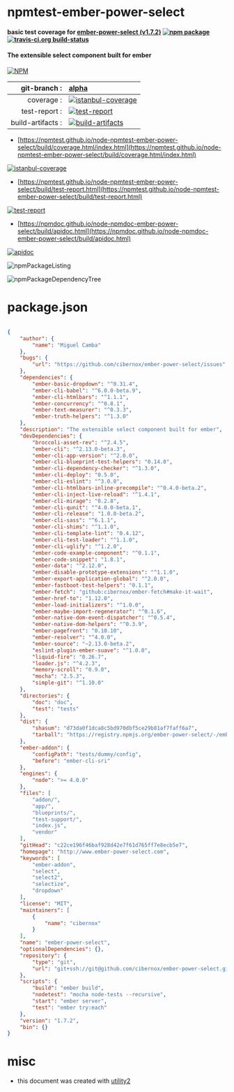 # npmtest-ember-power-select

#### basic test coverage for  [ember-power-select (v1.7.2)](http://www.ember-power-select.com)  [![npm package](https://img.shields.io/npm/v/npmtest-ember-power-select.svg?style=flat-square)](https://www.npmjs.org/package/npmtest-ember-power-select) [![travis-ci.org build-status](https://api.travis-ci.org/npmtest/node-npmtest-ember-power-select.svg)](https://travis-ci.org/npmtest/node-npmtest-ember-power-select)

#### The extensible select component built for ember

[![NPM](https://nodei.co/npm/ember-power-select.png?downloads=true&downloadRank=true&stars=true)](https://www.npmjs.com/package/ember-power-select)

| git-branch : | [alpha](https://github.com/npmtest/node-npmtest-ember-power-select/tree/alpha)|
|--:|:--|
| coverage : | [![istanbul-coverage](https://npmtest.github.io/node-npmtest-ember-power-select/build/coverage.badge.svg)](https://npmtest.github.io/node-npmtest-ember-power-select/build/coverage.html/index.html)|
| test-report : | [![test-report](https://npmtest.github.io/node-npmtest-ember-power-select/build/test-report.badge.svg)](https://npmtest.github.io/node-npmtest-ember-power-select/build/test-report.html)|
| build-artifacts : | [![build-artifacts](https://npmtest.github.io/node-npmtest-ember-power-select/glyphicons_144_folder_open.png)](https://github.com/npmtest/node-npmtest-ember-power-select/tree/gh-pages/build)|

- [https://npmtest.github.io/node-npmtest-ember-power-select/build/coverage.html/index.html](https://npmtest.github.io/node-npmtest-ember-power-select/build/coverage.html/index.html)

[![istanbul-coverage](https://npmtest.github.io/node-npmtest-ember-power-select/build/screenCapture.buildCi.browser.%252Ftmp%252Fbuild%252Fcoverage.lib.html.png)](https://npmtest.github.io/node-npmtest-ember-power-select/build/coverage.html/index.html)

- [https://npmtest.github.io/node-npmtest-ember-power-select/build/test-report.html](https://npmtest.github.io/node-npmtest-ember-power-select/build/test-report.html)

[![test-report](https://npmtest.github.io/node-npmtest-ember-power-select/build/screenCapture.buildCi.browser.%252Ftmp%252Fbuild%252Ftest-report.html.png)](https://npmtest.github.io/node-npmtest-ember-power-select/build/test-report.html)

- [https://npmdoc.github.io/node-npmdoc-ember-power-select/build/apidoc.html](https://npmdoc.github.io/node-npmdoc-ember-power-select/build/apidoc.html)

[![apidoc](https://npmdoc.github.io/node-npmdoc-ember-power-select/build/screenCapture.buildCi.browser.%252Ftmp%252Fbuild%252Fapidoc.html.png)](https://npmdoc.github.io/node-npmdoc-ember-power-select/build/apidoc.html)

![npmPackageListing](https://npmtest.github.io/node-npmtest-ember-power-select/build/screenCapture.npmPackageListing.svg)

![npmPackageDependencyTree](https://npmtest.github.io/node-npmtest-ember-power-select/build/screenCapture.npmPackageDependencyTree.svg)



# package.json

```json

{
    "author": {
        "name": "Miguel Camba"
    },
    "bugs": {
        "url": "https://github.com/cibernox/ember-power-select/issues"
    },
    "dependencies": {
        "ember-basic-dropdown": "^0.31.4",
        "ember-cli-babel": "^6.0.0-beta.9",
        "ember-cli-htmlbars": "^1.1.1",
        "ember-concurrency": "^0.8.1",
        "ember-text-measurer": "^0.3.3",
        "ember-truth-helpers": "^1.3.0"
    },
    "description": "The extensible select component built for ember",
    "devDependencies": {
        "broccoli-asset-rev": "^2.4.5",
        "ember-cli": "^2.13.0-beta.3",
        "ember-cli-app-version": "^2.0.0",
        "ember-cli-blueprint-test-helpers": "0.14.0",
        "ember-cli-dependency-checker": "^1.3.0",
        "ember-cli-deploy": "0.5.0",
        "ember-cli-eslint": "^3.0.0",
        "ember-cli-htmlbars-inline-precompile": "^0.4.0-beta.2",
        "ember-cli-inject-live-reload": "^1.4.1",
        "ember-cli-mirage": "0.2.8",
        "ember-cli-qunit": "^4.0.0-beta.1",
        "ember-cli-release": "1.0.0-beta.2",
        "ember-cli-sass": "^6.1.1",
        "ember-cli-shims": "^1.1.0",
        "ember-cli-template-lint": "0.4.12",
        "ember-cli-test-loader": "^1.1.0",
        "ember-cli-uglify": "^1.2.0",
        "ember-code-example-component": "^0.1.1",
        "ember-code-snippet": "1.8.1",
        "ember-data": "^2.12.0",
        "ember-disable-prototype-extensions": "^1.1.0",
        "ember-export-application-global": "^2.0.0",
        "ember-fastboot-test-helpers": "0.1.1",
        "ember-fetch": "github:cibernox/ember-fetch#make-it-wait",
        "ember-href-to": "1.12.0",
        "ember-load-initializers": "^1.0.0",
        "ember-maybe-import-regenerator": "^0.1.6",
        "ember-native-dom-event-dispatcher": "^0.5.4",
        "ember-native-dom-helpers": "^0.3.9",
        "ember-pagefront": "0.10.10",
        "ember-resolver": "^4.0.0",
        "ember-source": "~2.13.0-beta.2",
        "eslint-plugin-ember-suave": "^1.0.0",
        "liquid-fire": "0.26.7",
        "loader.js": "^4.2.3",
        "memory-scroll": "0.9.0",
        "mocha": "2.5.3",
        "simple-git": "^1.10.0"
    },
    "directories": {
        "doc": "doc",
        "test": "tests"
    },
    "dist": {
        "shasum": "d73da0f1dca8c5bd970dbf5ce29b81af7faff6a7",
        "tarball": "https://registry.npmjs.org/ember-power-select/-/ember-power-select-1.7.2.tgz"
    },
    "ember-addon": {
        "configPath": "tests/dummy/config",
        "before": "ember-cli-sri"
    },
    "engines": {
        "node": ">= 4.0.0"
    },
    "files": [
        "addon/",
        "app/",
        "blueprints/",
        "test-support/",
        "index.js",
        "vendor"
    ],
    "gitHead": "c22ce196f46baf928d42e7f61d765ff7e8ecb5e7",
    "homepage": "http://www.ember-power-select.com",
    "keywords": [
        "ember-addon",
        "select",
        "select2",
        "selectize",
        "dropdown"
    ],
    "license": "MIT",
    "maintainers": [
        {
            "name": "cibernox"
        }
    ],
    "name": "ember-power-select",
    "optionalDependencies": {},
    "repository": {
        "type": "git",
        "url": "git+ssh://git@github.com/cibernox/ember-power-select.git"
    },
    "scripts": {
        "build": "ember build",
        "nodetest": "mocha node-tests --recursive",
        "start": "ember server",
        "test": "ember try:each"
    },
    "version": "1.7.2",
    "bin": {}
}
```



# misc
- this document was created with [utility2](https://github.com/kaizhu256/node-utility2)
